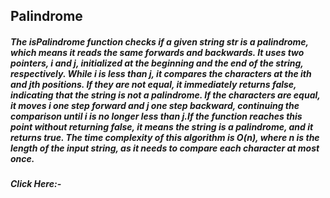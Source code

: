 ## Palindrome
##### The isPalindrome function checks if a given string str is a palindrome, which means it reads the same forwards and backwards. It uses two pointers, i and j, initialized at the beginning and the end of the string, respectively. While i is less than j, it compares the characters at the ith and jth positions. If they are not equal, it immediately returns false, indicating that the string is not a palindrome. If the characters are equal, it moves i one step forward and j one step backward, continuing the comparison until i is no longer less than j.If the function reaches this point without returning false, it means the string is a palindrome, and it returns true. The time complexity of this algorithm is O(n), where n is the length of the input string, as it needs to compare each character at most once.

##### Click Here:- 
